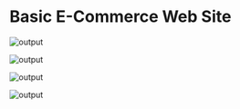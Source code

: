 # Basic E-Commerce Web Site

![output](https://github.com/busracinar/MvcBasicECommerceWebsite/blob/master/Abc.MvcWebUI/Upload/mvc0.PNG)

![output](https://github.com/busracinar/MvcBasicECommerceWebsite/blob/master/Abc.MvcWebUI/Upload/mvc1.PNG)

![output](https://github.com/busracinar/MvcBasicECommerceWebsite/blob/master/Abc.MvcWebUI/Upload/mvc2.PNG)

![output](https://github.com/busracinar/MvcBasicECommerceWebsite/blob/master/Abc.MvcWebUI/Upload/mvc3.PNG)
